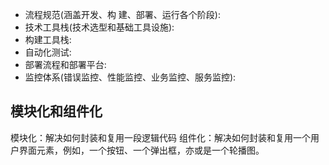 - 流程规范(涵盖开发、构 建、部署、运行各个阶段):
- 技术工具栈(技术选型和基础工具设施):
- 构建工具栈:
- 自动化测试:
- 部署流程和部署平台:
- 监控体系(错误监控、性能监控、业务监控、服务监控):


## 模块化和组件化

模块化：解决如何封装和复用一段逻辑代码
组件化：解决如何封装和复用一个用户界面元素，例如，一个按钮、一个弹出框，亦或是一个轮播图。

